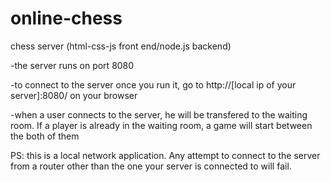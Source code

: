 # online-chess
chess server (html-css-js front end/node.js backend)

-the server runs on port 8080

-to connect to the server once you run it, go to http://[local ip of your server]:8080/ on your browser 

-when a user connects to the server, he will be transfered to the waiting room. If a player is already in the waiting room, a game will start between the both of them

PS: this is a local network application. Any attempt to connect to the server from a router other than the one your server is connected to will fail.
